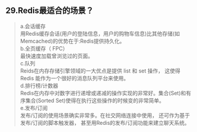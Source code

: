 ## 29.Redis最适合的场景？
>a.会话缓存                                         
 用Redis缓存会话(用户的登陆信息，用户的购物车信息)比其他存储(如Memcached)的优势在于:Redis提供持久化。                                  
 b.全页缓存（ FPC）                              
 最快速度加载曾浏览过的页面。                          
 c.队列                           
 Reids在内存存储引擎领域的一大优点是提供 list 和 set 操作， 这使得 Redis 能作为一个很好的消息队列平台来使用。                                  
 d.排行榜/计数器                          
 Redis在内存中对数字进行递增或递减的操作实现的非常好。集合(Set)和有序集合(Sorted Set)使得在执行这些操作的时候变的非常简单。            
 e.发布/订阅                                     
 发布/订阅的使用场景确实非常多。在社交网络连接中使用， 还可作为基于发布/订阅的脚本触发器， 甚至用Redis的发布/订阅功能来建立聊天系统。                        
